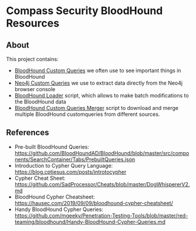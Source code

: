 # Compass Security BloodHound Resources

## About

This project contains:

* [BloodHound Custom Queries](BloodHound_Custom_Queries) we often use to see important things in BloodHound
* [Neo4j Custom Queries](Neo4J_Custom_Queries) we use to extract data directly from the Neo4j browser console
* [BloodHound Loader](BloodHoundLoader) script, which allows to make batch modifications to the BloodHound data
* [BloodHound Custom Queries Merger](BloodHound_Custom_Queries_Merger) script to download and merge multiple BloodHound customqueries from different sources.

## References

* Pre-built BloodHound Queries: https://github.com/BloodHoundAD/BloodHound/blob/master/src/components/SearchContainer/Tabs/PrebuiltQueries.json
* Introduction to Cypher Query Language: https://blog.cptjesus.com/posts/introtocypher
* Cypher Cheat Sheet: https://github.com/SadProcessor/Cheats/blob/master/DogWhispererV2.md
* BloodHound Cypher Cheatsheet: https://hausec.com/2019/09/09/bloodhound-cypher-cheatsheet/
* Handy BloodHound Cypher Queries: https://github.com/mgeeky/Penetration-Testing-Tools/blob/master/red-teaming/bloodhound/Handy-BloodHound-Cypher-Queries.md
